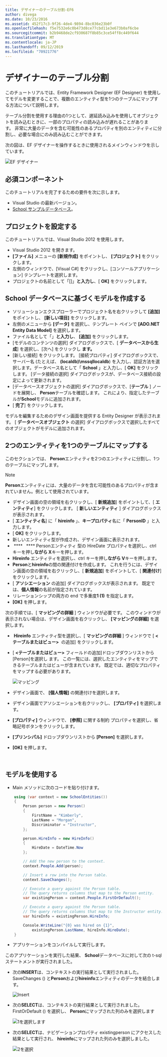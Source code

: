```yaml
---
title: デザイナーのテーブル分割-EF6
author: divega
ms.date: 10/23/2016
ms.assetid: 452f17c3-9f26-4de4-9894-8bc036e23b0f
ms.openlocfilehash: f5e7532e6c0b473d8ce77cbd11e3e673b0af6cbe
ms.sourcegitcommit: b2b9468de2cf930687f8b85c3ce54ff8c449f644
ms.translationtype: MT
ms.contentlocale: ja-JP
ms.lasthandoff: 09/12/2019
ms.locfileid: "70921776"
---
```

# <a name="designer-table-splitting"></a>デザイナーのテーブル分割
このチュートリアルでは、Entity Framework Designer (EF Designer) を使用してモデルを変更することで、複数のエンティティ型を1つのテーブルにマップする方法について説明します。

テーブル分割を使用する理由の1つとして、遅延読み込みを使用してオブジェクトを読み込むときに、一部のプロパティの読み込みが遅れることがあります。 非常に大量のデータを含む可能性のあるプロパティを別のエンティティに分割し、必要な場合にのみ読み込むことができます。

次の図は、EF デザイナーを操作するときに使用されるメインウィンドウを示しています。

![EF デザイナー](~/ef6/media/efdesigner.png)

## <a name="prerequisites"></a>必須コンポーネント

このチュートリアルを完了するための要件を次に示します。

- Visual Studio の最新バージョン。
- [School サンプルデータベース](~/ef6/resources/school-database.md)。

## <a name="set-up-the-project"></a>プロジェクトを設定する

このチュートリアルでは、Visual Studio 2012 を使用します。

-   Visual Studio 2012 を開きます。
-   **[ファイル]** メニューの **[新規作成]** をポイントし、 **[プロジェクト]** をクリックします。
-   左側のウィンドウで、[Visual C\#] をクリックし、[コンソールアプリケーション] テンプレートを選択します。
-   プロジェクトの名前として「[]」**と入力し**、[ **OK]** をクリックします。

## <a name="create-a-model-based-on-the-school-database"></a>School データベースに基づくモデルを作成する

-   ソリューションエクスプローラーでプロジェクト名を右クリックして **[追加]** をポイントし、 **[新しい項目]** をクリックします。
-   左側のメニューから **[データ]** を選択し、テンプレート ペインで  **[ADO.NET Entity Data Model]** を選択します。
-   ファイル名として「」**と入力し**、 **[追加]** をクリックします。
-   [モデルのコンテンツの選択] ダイアログボックスで、[ **データベースから生成**] を選択し、[次へ] をクリックし **ます。**
-   [新しい接続] をクリックします。 [接続プロパティ] ダイアログボックスで、サーバー名 (たとえば、 **(localdb)\\mssqllocaldb**) を入力し、認証方法を選択します。データベース名として「 **School** 」と入力し、[ **OK]** をクリックします。
    [データ接続の選択] ダイアログボックスが、データベース接続の設定によって更新されます。
-   [データベースオブジェクトの選択] ダイアログボックスで、[**テーブル** ] ノードを展開し、 **Person**テーブルを確認します。 これにより、指定したテーブルが**School**モデルに追加されます。
-   [ **完了**] をクリックします。

モデルを編集するためのデザイン画面を提供する Entity Designer が表示されます。 [ **データベースオブジェクト** の選択] ダイアログボックスで選択したすべてのオブジェクトがモデルに追加されます。

## <a name="map-two-entities-to-a-single-table"></a>2つのエンティティを1つのテーブルにマップする

このセクションでは、 **Person**エンティティを2つのエンティティに分割し、1つのテーブルにマップします。

> [!NOTE]
> **Person**エンティティには、大量のデータを含む可能性のあるプロパティが含まれていません。例として使用されています。

-   デザイン画面の空の領域を右クリックし、[ **新規追加**] をポイントして、[ **エンティティ**] をクリックします。
    [ **新しいエンティティ** ] ダイアログボックスが表示されます。
-   [ **エンティティ名**] に「 **hireinfo** 」、**キープロパティ**名に「 **PersonID** 」と入力します。
-   [ **OK]** をクリックします。
-   新しいエンティティ型が作成され、デザイン画面に表示されます。
-    ****   **** Personエンティティ 型の HireDate プロパティを選択し、ctrl キーを押し**ながら X**キーを押します。
-   **Hireinfo** エンティティを選択し、ctrl キーを押し**ながら V**キーを押します。
-   **Person**と**hireinfo**の間の関連付けを作成します。 これを行うには、デザイン画面の空の領域を右クリックし、[ **新規追加**] をポイントして、[ **関連付け**] をクリックします。
-   [ **アソシエーション** の追加] ダイアログボックスが表示されます。 既定では、**個人情報**の名前が指定されています。
-   リレーションシップの両方の end で多重度**1 (1)** を指定します。
-   **[OK]** を押します。

次の手順では、[ **マッピングの詳細** ] ウィンドウが必要です。 このウィンドウが表示されない場合は、デザイン画面を右クリックし、 **[マッピングの詳細]** を選択します。

-    **Hireinfo** エンティティ型を選択し、[ **マッピングの詳細** ] ウィンドウで [ **&lt;テーブルまたはビュー&gt;**  の追加] をクリックします。
-   [  **&lt;テーブルまたはビュー&gt;** フィールドの追加]ドロップダウンリストから[Person]を選択し ます。 この一覧には、選択したエンティティをマップできるテーブルまたはビューが含まれています。
    既定では、適切なプロパティをマップする必要があります。

    ![マッピング](~/ef6/media/mapping.png)

-   デザイン画面で、 **[個人情報]** の関連付けを選択します。
-   デザイン画面でアソシエーションを右クリックし、 **[プロパティ]** を選択します。
-   **[プロパティ]** ウィンドウで、 **[参照]** に関する制約 プロパティを選択し、省略記号ボタンをクリックします。
-   **[プリンシパル]** ドロップダウンリストから **[Person]** を選択します。
-   **[OK]** を押します。

 

## <a name="use-the-model"></a>モデルを使用する

-   Main メソッドに次のコードを貼り付けます。

``` csharp
    using (var context = new SchoolEntities())
    {
        Person person = new Person()
        {
            FirstName = "Kimberly",
            LastName = "Morgan",
            Discriminator = "Instructor",
        };

        person.HireInfo = new HireInfo()
        {
            HireDate = DateTime.Now
        };

        // Add the new person to the context.
        context.People.Add(person);

        // Insert a row into the Person table.  
        context.SaveChanges();

        // Execute a query against the Person table.
        // The query returns columns that map to the Person entity.
        var existingPerson = context.People.FirstOrDefault();

        // Execute a query against the Person table.
        // The query returns columns that map to the Instructor entity.
        var hireInfo = existingPerson.HireInfo;

        Console.WriteLine("{0} was hired on {1}",
            existingPerson.LastName, hireInfo.HireDate);
    }
```
-   アプリケーションをコンパイルして実行します。

このアプリケーションを実行した結果、 **School**データベースに対して次の t-sql ステートメントが実行されました。 

-   次の**INSERT**は、コンテキストの実行結果として実行されました。SaveChanges () と**Person**および**hireinfo**エンティティのデータを結合します。

    ![Insert](~/ef6/media/insert.png)

-   次の**SELECT**は、コンテキストの実行結果として実行されました。FirstOrDefault () を選択し、 **Person**にマップされた列のみを選択します

    ![1を選択します](~/ef6/media/select1.png)

-   次の**SELECT**は、ナビゲーションプロパティ existingperson にアクセスした結果として実行され、 **hireinfo**にマップされた列のみを選択しました。

    ![2を選択](~/ef6/media/select2.png)
